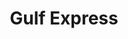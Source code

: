 ---
title: "Gulf Express"
url: /toa-alta/gulf-express-avenida-toa-alta-heights/
shop: convenience
---